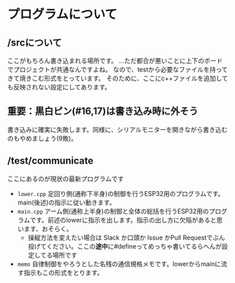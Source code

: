 # プログラムについて
## /srcについて
ここがもちろん書き込まれる場所です。
...ただ都合が悪いことに上下のボードでプロジェクトが共通なんですよね。
なので、testから必要なファイルを持ってきて焼きこむ形式をとっています。
そのために、ここにc++ファイルを追加しても反映されない設定にしてあります。

## 重要：黒白ピン(#16,17)は書き込み時に外そう
書き込みに確実に失敗します。同様に、シリアルモニターを開きながら書き込むのもやめましょう(9敗)。

## /test/communicate
ここにあるのが現状の最新プログラムです
- `lower.cpp` 足回り側(通称下半身)の制御を行うESP32用のプログラムです。main(後述)の指示に従い動きます。
- `main.cpp` アーム側(通称上半身)の制御と全体の総括を行うESP32用のプログラムです。前述のlowerに指示を出します。指示の出し方に欠陥があると思います、おそらく。
  - 操縦方法を変えたい場合は Slack か口頭か Issue かPull Requestでぶん投げてください。ここの**途中**に#defineってめっちゃ書いてるらへんが設定してる場所です
- `memo` 自律制御をやろうとした名残の通信規格メモです。lowerからmainに流す指示もこの形式をとります。